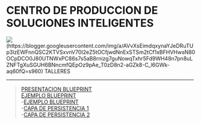 # CENTRO DE PRODUCCION DE SOLUCIONES INTELIGENTES
<link href="http://siomi.datasena.com/analitica/Estilo.css" rel="stylesheet" type="text/css" />

<img src="https://blogger.googleusercontent.com/img/a/AVvXsEimdqxynaYJeDRuTUp3lzEWFnnQSC2KTVSxvnV70I2eZ5tOCfjwdNnExSTSm2tCf1xBFHVHwsN80OCpDCO0J80UTNWxPC86s7s5aB8rnizg7guNowqTxhr5Fd9WH48n7pn8uLZNFTgXuSGUH6BNncmfQEpOz9pAe_T0zD8n2-aGZk8-C_l6GWk-aq60fQ=s960">
<br>
(https://blogger.googleusercontent.com/img/a/AVvXsEimdqxynaYJeDRuTUp3lzEWFnnQSC2KTVSxvnV70I2eZ5tOCfjwdNnExSTSm2tCf1xBFHVHwsN80OCpDCO0J80UTNWxPC86s7s5aB8rnizg7guNowqTxhr5Fd9WH48n7pn8uLZNFTgXuSGUH6BNncmfQEpOz9pAe_T0zD8n2-aGZk8-C_l6GWk-aq60fQ=s960)
TALLERES
______________________________________________________________________________<BR>


<!-- > -<a href="https://github.com/Jfegasu/CPSI/blob/main/APIREST.md">CONSUMIR SERVICIOS APIRESTS</a><BR> -->
>[PRESENTACION BLUEPRINT](https://docs.google.com/presentation/d/e/2PACX-1vSTzLSx6Wo2IrYrcESQlpIe0vFapdvG0cGtbQF4he1RptdsjKZWBMAjplsGresQsw/pub?start=false&loop=false&delayms=3000)<BR>
>[EJEMPLO BLUEPRINT](https://ecampuzano.notion.site/)<BR>
>-<a href="https://ecampuzano.notion.site/Crear-una-API-Flask-con-Blueprints-y-MongoDB-ab1c48df22734de6928c6a7e01914de2">EJEMPLO BLUEPRINT</a><BR>
>-<a href="https://docs.google.com/presentation/d/e/2PACX-1vTc_6H2AzaWIW1Hh5M3a5u8uYf_AvnHKsRf7LNTR7kpLC5KB1pg6al53u4Kdt3MSw/pub?start=false&loop=false&delayms=3000">CAPA DE PERSISTENCIA 1</a><BR>
>-<a href="https://drive.google.com/file/d/1KeQ5qJ-zQggqKHSbRcI-KTWQ7TvzV9pY/view?usp=drive_link">CAPA DE PERSISTENCIA 2</a><BR>


</ul>
 
